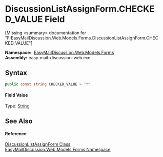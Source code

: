 DiscussionListAssignForm.CHECKED_VALUE Field
============================================

[Missing &lt;summary> documentation for "F:EasyMailDiscussion.Web.Models.Forms.DiscussionListAssignForm.CHECKED_VALUE"]


  **Namespace:**  [EasyMailDiscussion.Web.Models.Forms][1]  
  **Assembly:** easy-mail-discussion-web.exe

Syntax
------

```csharp
public const string CHECKED_VALUE = "Y"
```

#### Field Value
Type: [String][2]

See Also
--------

#### Reference
[DiscussionListAssignForm Class][3]  
[EasyMailDiscussion.Web.Models.Forms Namespace][1]  

[1]: ../README.md
[2]: https://docs.microsoft.com/dotnet/api/system.string
[3]: README.md
